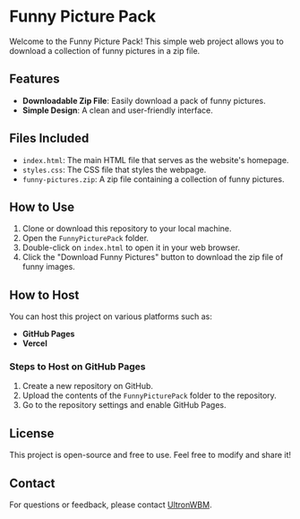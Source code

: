 # Funny Picture Pack

Welcome to the Funny Picture Pack! This simple web project allows you to download a collection of funny pictures in a zip file.

## Features

- **Downloadable Zip File**: Easily download a pack of funny pictures.
- **Simple Design**: A clean and user-friendly interface.

## Files Included

- `index.html`: The main HTML file that serves as the website's homepage.
- `styles.css`: The CSS file that styles the webpage.
- `funny-pictures.zip`: A zip file containing a collection of funny pictures.

## How to Use

1. Clone or download this repository to your local machine.
2. Open the `FunnyPicturePack` folder.
3. Double-click on `index.html` to open it in your web browser.
4. Click the "Download Funny Pictures" button to download the zip file of funny images.

## How to Host

You can host this project on various platforms such as:
- **GitHub Pages**
- **Vercel**

### Steps to Host on GitHub Pages

1. Create a new repository on GitHub.
2. Upload the contents of the `FunnyPicturePack` folder to the repository.
3. Go to the repository settings and enable GitHub Pages.

## License

This project is open-source and free to use. Feel free to modify and share it!

## Contact

For questions or feedback, please contact [UltronWBM](UltronWBM@gmail.com).
